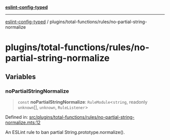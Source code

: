 [**eslint-config-typed**](../../../README.md)

***

[eslint-config-typed](../../../README.md) / plugins/total-functions/rules/no-partial-string-normalize

# plugins/total-functions/rules/no-partial-string-normalize

## Variables

### noPartialStringNormalize

> `const` **noPartialStringNormalize**: `RuleModule`\<`string`, readonly `unknown`[], `unknown`, `RuleListener`\>

Defined in: [src/plugins/total-functions/rules/no-partial-string-normalize.mts:12](https://github.com/noshiro-pf/eslint-config-typed/blob/main/src/plugins/total-functions/rules/no-partial-string-normalize.mts#L12)

An ESLint rule to ban partial String.prototype.normalize().
